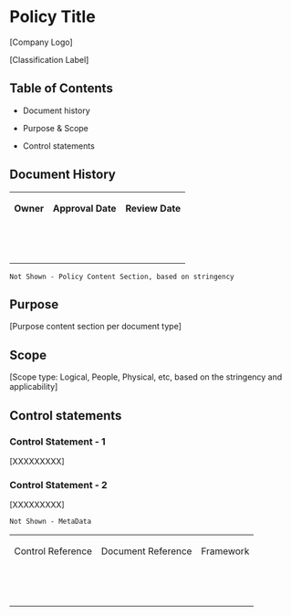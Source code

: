 
# **Policy Title**

\[Company Logo\]

\[Classification Label\]

## Table of Contents

*   Document history
    
*   Purpose & Scope
    
*   Control statements
    

## Document History

<table><tbody><tr><td><p><strong>Owner</strong></p></td><td><p><strong>Approval Date</strong></p></td><td><p><strong>Review Date</strong></p></td></tr><tr><td><p></p></td><td><p></p></td><td><p></p></td></tr><tr><td><p></p></td><td><p></p></td><td><p></p></td></tr><tr><td><p></p></td><td><p></p></td><td><p></p></td></tr></tbody></table>

`Not Shown - Policy Content Section, based on stringency`

## Purpose

\[Purpose content section per document type\]

## Scope

\[Scope type: Logical, People, Physical, etc, based on the stringency and applicability\]

## Control statements

### Control Statement - 1

\[XXXXXXXXX\]

### Control Statement - 2

\[XXXXXXXXX\]

`Not Shown - MetaData`

<table><tbody><tr><td><p>Control Reference</p></td><td><p>Document Reference</p></td><td><p>Framework</p></td></tr><tr><td><p></p></td><td><p></p></td><td><p></p></td></tr><tr><td><p></p></td><td><p></p></td><td><p></p></td></tr><tr><td><p></p></td><td><p></p></td><td><p></p></td></tr></tbody></table>